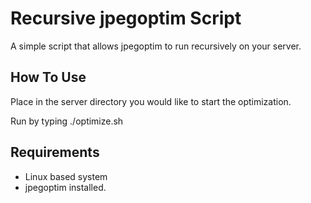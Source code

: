 # Recursive jpegoptim Script

A simple script that allows jpegoptim to run recursively on your server.

## How To Use
Place in the server directory you would like to start the optimization.

Run by typing ./optimize.sh

## Requirements

* Linux based system
* jpegoptim installed. 
